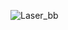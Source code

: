 ![Laser_bb](https://user-images.githubusercontent.com/99992207/224219894-006d42e7-833b-4cbf-9a2c-5cac1985d4dc.png)

